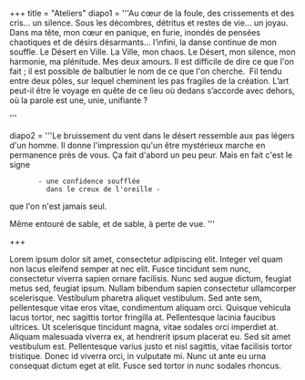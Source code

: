 +++
title = "Ateliers"
diapo1 = '''Au cœur de la foule, des crissements et des cris… un silence.
Sous les décombres, détritus et restes de vie… un joyau.
Dans ma tête, mon cœur en panique, en furie, inondés de pensées chaotiques et de désirs désarmants… l’infini, la danse continue de mon souffle.
Le Désert en Ville.
La Ville, mon chaos.
Le Désert, mon silence, mon harmonie, ma plénitude.
Mes deux amours.
Il est difficile de dire ce que l'on fait ;
il est possible de balbutier le nom de ce que l'on cherche.
​
Fil tendu entre deux pôles, sur lequel cheminent les pas fragiles de la création.
L’art peut-il être le voyage en quête de ce lieu où dedans s’accorde avec dehors, où la parole est une, unie, unifiante ?

'''

diapo2 = '''Le bruissement du vent dans le désert 
ressemble aux pas légers d'un homme.
Il donne l'impression qu'un être mystérieux
marche en permanence près de vous.
Ça fait d'abord un peu peur.
Mais en fait c'est le signe 
 
           - une confidence soufflée
             dans le creux de l'oreille -
                                       
que l'on n'est jamais seul.
 
Même entouré de sable,
    et de sable,
    à perte de vue.
'''

+++

Lorem ipsum dolor sit amet, consectetur adipiscing elit. Integer vel quam non lacus eleifend semper at nec elit. Fusce tincidunt sem nunc, consectetur viverra sapien ornare facilisis. Nunc sed augue dictum, feugiat metus sed, feugiat ipsum. Nullam bibendum sapien consectetur ullamcorper scelerisque. Vestibulum pharetra aliquet vestibulum. Sed ante sem, pellentesque vitae eros vitae, condimentum aliquam orci. Quisque vehicula lacus tortor, nec sagittis tortor fringilla at. Pellentesque lacinia faucibus ultrices. Ut scelerisque tincidunt magna, vitae sodales orci imperdiet at. Aliquam malesuada viverra ex, at hendrerit ipsum placerat eu. Sed sit amet vestibulum est. Pellentesque varius justo et nisl sagittis, vitae facilisis tortor tristique. Donec id viverra orci, in vulputate mi. Nunc ut ante eu urna consequat dictum eget at elit. Fusce sed tortor in nunc sodales rhoncus.